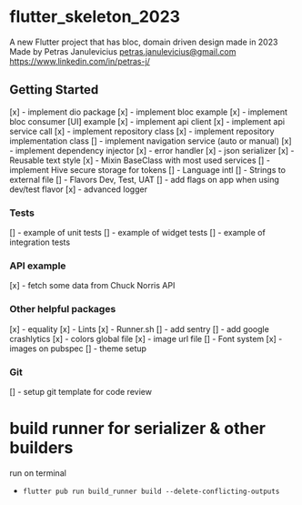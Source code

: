 # flutter_skeleton_2023

A new Flutter project that has bloc, domain driven design made in 2023
Made by Petras Janulevicius
petras.janulevicius@gmail.com
https://www.linkedin.com/in/petras-j/

## Getting Started
[x] - implement dio package
[x] - implement bloc example
[x] - implement bloc consumer [UI] example
[x] - implement api client
[x] - implement api service call
[x] - implement repository class
[x] - implement repository implementation class
[] - implement navigation service (auto or manual)
[x] - implement dependency injector
[x] - error handler
[x] - json serializer
[x] - Reusable text style
[x] - Mixin BaseClass with most used services
[] - implement Hive secure storage for tokens
[] - Language intl
[] - Strings to external file
[] - Flavors Dev, Test, UAT
[] - add flags on app when using dev/test flavor
[x] - advanced logger

### Tests
[] - example of unit tests
[] - example of widget tests
[] - example of integration tests

### API example
[x] - fetch some data from Chuck Norris API

### Other helpful packages
[x] - equality
[x] - Lints
[x] - Runner.sh
[] - add sentry
[] - add google crashlytics
[x] - colors global file
[x] - image url file
[] - Font system
[x] - images on pubspec
[] - theme setup

### Git
[] - setup git template for code review

# build runner for serializer & other builders
run on terminal
- `flutter pub run build_runner build --delete-conflicting-outputs`